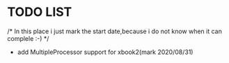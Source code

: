 # TODO LIST
/*
In this place i just mark the start date,because i do not know when it can
complele :-)
*/

* add MultipleProcessor support for xbook2(mark 2020/08/31)
